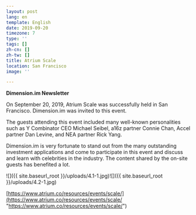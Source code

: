 ```yaml
---
layout: post
lang: en
template: English
date: 2019-09-20
timezone: 7
type: ''
tags: []
zh-cn: []
zh-tw: []
title: Atrium Scale
location: San Francisco
image: ''

---
```

**Dimension.im Newsletter**

On September 20, 2019, Atrium Scale was successfully held in San Francisco. Dimension.im was invited to this event.

The guests attending this event included many well-known personalities such as Y Combinator CEO Michael Seibel, a16z partner Connie Chan, Accel partner Dan Levine, and NEA partner Rick Yang.

Dimension.im is very fortunate to stand out from the many outstanding investment applications and come to participate in this event and discuss and learn with celebrities in the industry. The content shared by the on-site guests has benefited a lot.

![]({{ site.baseurl_root }}/uploads/4.1-1.jpg)![]({{ site.baseurl_root }}/uploads/4.2-1.jpg)

[https://www.atrium.co/resources/events/scale/](https://www.atrium.co/resources/events/scale/ "https://www.atrium.co/resources/events/scale/")